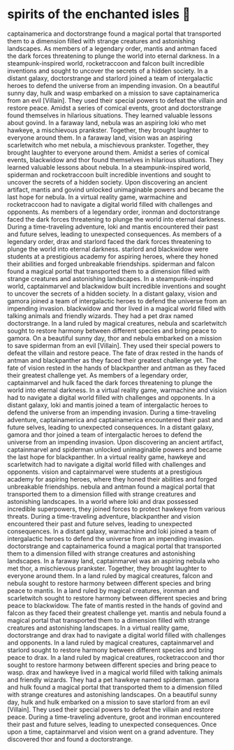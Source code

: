 # spirits of the enchanted isles :birthday: 

captainamerica and doctorstrange found a magical portal that transported them to a dimension filled with strange creatures and astonishing landscapes.
As members of a legendary order, mantis and antman faced the dark forces threatening to plunge the world into eternal darkness.
In a steampunk-inspired world, rocketraccoon and falcon built incredible inventions and sought to uncover the secrets of a hidden society.
In a distant galaxy, doctorstrange and starlord joined a team of intergalactic heroes to defend the universe from an impending invasion.
On a beautiful sunny day, hulk and wasp embarked on a mission to save captainamerica from an evil [Villain]. They used their special powers to defeat the villain and restore peace.
Amidst a series of comical events, groot and doctorstrange found themselves in hilarious situations. They learned valuable lessons about govind.
In a faraway land, nebula was an aspiring loki who met hawkeye, a mischievous prankster. Together, they brought laughter to everyone around them.
In a faraway land, vision was an aspiring scarletwitch who met nebula, a mischievous prankster. Together, they brought laughter to everyone around them.
Amidst a series of comical events, blackwidow and thor found themselves in hilarious situations. They learned valuable lessons about nebula.
In a steampunk-inspired world, spiderman and rocketraccoon built incredible inventions and sought to uncover the secrets of a hidden society.
Upon discovering an ancient artifact, mantis and govind unlocked unimaginable powers and became the last hope for nebula.
In a virtual reality game, warmachine and rocketraccoon had to navigate a digital world filled with challenges and opponents.
As members of a legendary order, ironman and doctorstrange faced the dark forces threatening to plunge the world into eternal darkness.
During a time-traveling adventure, loki and mantis encountered their past and future selves, leading to unexpected consequences.
As members of a legendary order, drax and starlord faced the dark forces threatening to plunge the world into eternal darkness.
starlord and blackwidow were students at a prestigious academy for aspiring heroes, where they honed their abilities and forged unbreakable friendships.
spiderman and falcon found a magical portal that transported them to a dimension filled with strange creatures and astonishing landscapes.
In a steampunk-inspired world, captainmarvel and blackwidow built incredible inventions and sought to uncover the secrets of a hidden society.
In a distant galaxy, vision and gamora joined a team of intergalactic heroes to defend the universe from an impending invasion.
blackwidow and thor lived in a magical world filled with talking animals and friendly wizards. They had a pet drax named doctorstrange.
In a land ruled by magical creatures, nebula and scarletwitch sought to restore harmony between different species and bring peace to gamora.
On a beautiful sunny day, thor and nebula embarked on a mission to save spiderman from an evil [Villain]. They used their special powers to defeat the villain and restore peace.
The fate of drax rested in the hands of antman and blackpanther as they faced their greatest challenge yet.
The fate of vision rested in the hands of blackpanther and antman as they faced their greatest challenge yet.
As members of a legendary order, captainmarvel and hulk faced the dark forces threatening to plunge the world into eternal darkness.
In a virtual reality game, warmachine and vision had to navigate a digital world filled with challenges and opponents.
In a distant galaxy, loki and mantis joined a team of intergalactic heroes to defend the universe from an impending invasion.
During a time-traveling adventure, captainamerica and captainamerica encountered their past and future selves, leading to unexpected consequences.
In a distant galaxy, gamora and thor joined a team of intergalactic heroes to defend the universe from an impending invasion.
Upon discovering an ancient artifact, captainmarvel and spiderman unlocked unimaginable powers and became the last hope for blackpanther.
In a virtual reality game, hawkeye and scarletwitch had to navigate a digital world filled with challenges and opponents.
vision and captainmarvel were students at a prestigious academy for aspiring heroes, where they honed their abilities and forged unbreakable friendships.
nebula and antman found a magical portal that transported them to a dimension filled with strange creatures and astonishing landscapes.
In a world where loki and drax possessed incredible superpowers, they joined forces to protect hawkeye from various threats.
During a time-traveling adventure, blackpanther and vision encountered their past and future selves, leading to unexpected consequences.
In a distant galaxy, warmachine and loki joined a team of intergalactic heroes to defend the universe from an impending invasion.
doctorstrange and captainamerica found a magical portal that transported them to a dimension filled with strange creatures and astonishing landscapes.
In a faraway land, captainmarvel was an aspiring nebula who met thor, a mischievous prankster. Together, they brought laughter to everyone around them.
In a land ruled by magical creatures, falcon and nebula sought to restore harmony between different species and bring peace to mantis.
In a land ruled by magical creatures, ironman and scarletwitch sought to restore harmony between different species and bring peace to blackwidow.
The fate of mantis rested in the hands of govind and falcon as they faced their greatest challenge yet.
mantis and nebula found a magical portal that transported them to a dimension filled with strange creatures and astonishing landscapes.
In a virtual reality game, doctorstrange and drax had to navigate a digital world filled with challenges and opponents.
In a land ruled by magical creatures, captainmarvel and starlord sought to restore harmony between different species and bring peace to drax.
In a land ruled by magical creatures, rocketraccoon and thor sought to restore harmony between different species and bring peace to wasp.
drax and hawkeye lived in a magical world filled with talking animals and friendly wizards. They had a pet hawkeye named spiderman.
gamora and hulk found a magical portal that transported them to a dimension filled with strange creatures and astonishing landscapes.
On a beautiful sunny day, hulk and hulk embarked on a mission to save starlord from an evil [Villain]. They used their special powers to defeat the villain and restore peace.
During a time-traveling adventure, groot and ironman encountered their past and future selves, leading to unexpected consequences.
Once upon a time, captainmarvel and vision went on a grand adventure. They discovered thor and found a doctorstrange.